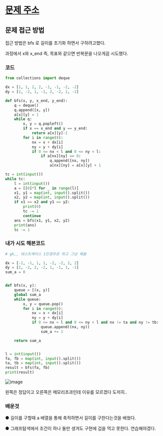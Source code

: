 # [문제 주소](https://www.acmicpc.net/problem/7562)

## 문제 접근 방법

접근 방법은 bfs 로 길이를 초기화 하면서 구하려고했다.

과정에서 x와 x_end 즉, 목표와 같으면 반복문을 나오게끔 시도했다.


### 코드

```python
from collections import deque

dx = [1, 1, 2, 2, -1, -1, -2, -2]
dy = [2, -2, 1, -1, 2, -2, 1, -1]

def bfs(x, y, x_end, y_end):
    q = deque()
    q.append([x, y])
    a[x][y] = 1
    while q:
        x, y = q.popleft()
        if x == x_end and y == y_end:
            return a[x][y]-1
        for i in range(8):
            nx = x + dx[i]
            ny = y + dy[i]
            if 0 <= nx < l and 0 <= ny < l:
                if a[nx][ny] == 0:
                    q.append([nx, ny])
                    a[nx][ny] = a[x][y] + 1

tc = int(input())
while tc:
    l = int(input())
    a = [[0]*l for _ in range(l)]
    x1, y1 = map(int, input().split())
    x2, y2 = map(int, input().split())
    if x1 == x2 and y1 == y2:
        print(0)
        tc -= 1
        continue
    ans = bfs(x1, y1, x2, y2)
    print(ans)
    tc -= 1
```

### 내가 시도 해본코드 

```python
# gk,, 테스트케이스 1인경우로 하고 그냥 해봄

dx = [-1, -1, 1, 1, -2, -2, 2, 2]
dy = [2, -2, 2, -2, 1, -1, 1, -1]
sum_a = 0


def bfs(x, y):
    queue = [(x, y)]
    global sum_a
    while queue:
        x, y = queue.pop()
        for i in range(8):
            nx = x + dx[i]
            ny = y + dy[i]
            if 0 <= nx < l and 0 <= ny < l and nx != ta and ny != tb:
                queue.append((nx, ny))
                sum_a += 1

    return sum_a


l = int(input())
fa, fb = map(int, input().split())
ta, tb = map(int, input().split())
result = bfs(fa, fb)
print(result)

```

![image](https://user-images.githubusercontent.com/52389219/101784820-5c277400-3b3f-11eb-8cdb-9dc9c78bb458.png)

왼쪽은 정답이고 오른쪽은 메모리초과인데 이유를 모르겠다 도저히..



### 배운것

● 길이를 구할때 a 배열을 통해 축적하면서 길이를 구한다는것을 배웠다.

● 그래프탐색에서 조건이 하나 둘만 생겨도 구현에 겁을 먹고 못한다. 연습해야겠다.